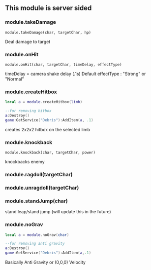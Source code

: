## This module is server sided

### module.takeDamage
```
module.takeDamage(char, targetChar, hp)
```
Deal damage to target


### module.onHit
```
module.onHit(char, targetChar, timeDelay, effectType)
```
timeDelay = camera shake delay (.1s) Default
effectType : "Strong" or "Normal"


### module.createHitbox
```lua
local a = module.createHitbox(limb)

--for removing hitbox
a:Destroy() 
game:GetService("Debris"):AddItem(a, .1)
```
creates 2x2x2 hitbox on the selected limb


### module.knockback
```
module.knockback(char, targetChar, power)
```
knockbacks enemy


### module.ragdoll(targetChar)
### module.unragdoll(targetChar)

### module.standJump(char)
stand leap/stand jump
(will update this in the future)

### module.noGrav
```lua
local a = module.noGrav(char)

--for removing anti gravity
a:Destroy()
game:GetService("Debris"):AddItem(a,.1)
```
Basically Anti Gravity or (0,0,0) Velocity
